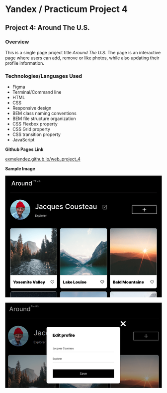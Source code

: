 # Yandex / Practicum Project 4
## Project 4: Around The U.S.

### **Overview**

This is a single page project title *Around The U.S.* The page is an interactive page where users can add, remove or like photos, while also updating their profile information.

### Technologies/Languages Used
* Figma
* Terminal/Command line
* HTML
* CSS
* Responsive design
* BEM class naming conventions
* BEM file structure organization
* CSS Flexbox property
* CSS Grid property 
* CSS transition property
* JavaScript

**Github Pages Link**

[exmelendez.github.io/web_project_4](https://exmelendez.github.io/web_project_4/)

**Sample Image**

![Screen shot of page](./images/sample_final-min.png)

![Screen shot of modal](./images/sample_modal-min.png)
